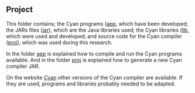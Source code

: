 ## Project

This folder contains; the Cyan programs ([app](https://github.com/ugliara-fellipe/academic.research/master's.degree/project/app/), which have been developed; the JARs files ([jar](https://github.com/ugliara-fellipe/academic.research/master's.degree/project/jar/)), which are the Java libraries used; the Cyan libraries ([lib](https://github.com/ugliara-fellipe/academic.research/master's.degree/project/lib/), which were used and developed; and source code for the Cyan compiler ([proj](https://github.com/ugliara-fellipe/academic.research/master's.degree/project/proj/)), which was used during this research.

In the folder [app](https://github.com/ugliara-fellipe/academic.research/master's.degree/project/app/) is explained how to compile and run the Cyan programs available. And in the folder [proj](https://github.com/ugliara-fellipe/academic.research/master's.degree/project/proj/) is explained how to generate a new Cyan compiler JAR.

On the website [Cyan](http://cyan-lang.org/) other versions of the Cyan compiler are available. If they are used, programs and libraries probably needed to be adapted.
